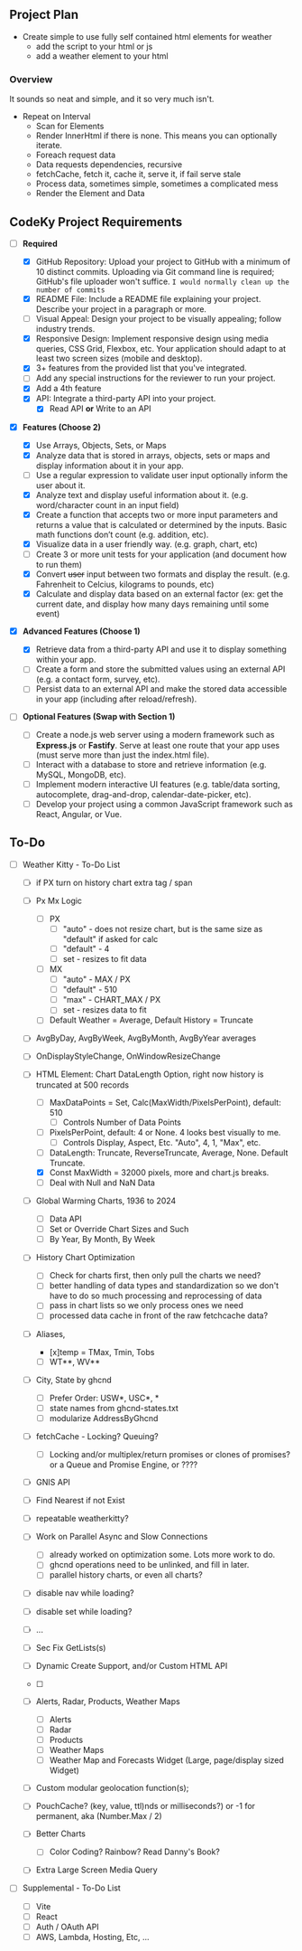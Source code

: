 ## Project Plan

- Create simple to use fully self contained html elements for weather
  - add the script to your html or js
  - add a weather element to your html

### Overview

It sounds so neat and simple, and it so very much isn't.

- Repeat on Interval
  - Scan for Elements
  - Render InnerHtml if there is none. This means you can optionally iterate.
  - Foreach request data
  - Data requests dependencies, recursive
  - fetchCache, fetch it, cache it, serve it, if fail serve stale
  - Process data, sometimes simple, sometimes a complicated mess
  - Render the Element and Data

## CodeKy Project Requirements

- [ ] **Required**

  - [x] GitHub Repository: Upload your project to GitHub with a minimum of 10 distinct commits. Uploading via Git command line is required; GitHub's file uploader won't suffice.
        `I would normally clean up the number of commits`
  - [x] README File: Include a README file explaining your project.
        Describe your project in a paragraph or more.
  - [ ] Visual Appeal: Design your project to be visually appealing; follow industry trends.
  - [x] Responsive Design: Implement responsive design using media queries, CSS Grid, Flexbox, etc. Your application should adapt to at least two screen sizes (mobile and desktop).
  - [x] 3+ features from the provided list that you've integrated.
  - [ ] Add any special instructions for the reviewer to run your project.
  - [x] Add a 4th feature
  - [x] API: Integrate a third-party API into your project.
    - [x] Read API **or** Write to an API
          &nbsp;

- [x] **Features (Choose 2)**

  - [x] Use Arrays, Objects, Sets, or Maps
  - [x] Analyze data that is stored in arrays, objects, sets or maps and display information about it in your app.
  - [ ] Use a regular expression to validate user input optionally inform the user about it.
  - [x] Analyze text and display useful information about it. (e.g. word/character count in an input field)
  - [x] Create a function that accepts two or more input parameters and returns a value that is calculated or determined by the inputs. Basic math functions don’t count (e.g. addition, etc).
  - [x] Visualize data in a user friendly way. (e.g. graph, chart, etc)
  - [ ] Create 3 or more unit tests for your application (and document how to run them)
  - [x] Convert ~~user~~ input between two formats and display the result. (e.g. Fahrenheit to Celcius, kilograms to pounds, etc)
  - [x] Calculate and display data based on an external factor (ex: get the current date, and display how many days remaining until some event)
        &nbsp;

- [x] **Advanced Features (Choose 1)**

  - [x] Retrieve data from a third-party API and use it to display something within your app.
  - [ ] Create a form and store the submitted values using an external API (e.g. a contact form, survey, etc).
  - [ ] Persist data to an external API and make the stored data accessible in your app (including after reload/refresh).
        &nbsp;

- [ ] **Optional Features (Swap with Section 1)**
  - [ ] Create a node.js web server using a modern framework such as **Express.js** or **Fastify**. Serve at least one route that your app uses (must serve more than just the index.html file).
  - [ ] Interact with a database to store and retrieve information (e.g. MySQL, MongoDB, etc).
  - [ ] Implement modern interactive UI features (e.g. table/data sorting, autocomplete, drag-and-drop, calendar-date-picker, etc).
  - [ ] Develop your project using a common JavaScript framework such as React, Angular, or Vue.

## To-Do

- [ ] Weather Kitty - To-Do List

  - [ ] if PX turn on history chart extra tag / span
  - [ ] Px Mx Logic
    - [ ] PX
      - [ ] "auto" - does not resize chart, but is the same size as "default" if asked for calc
      - [ ] "default" - 4
      - [ ] set - resizes to fit data
    - [ ] MX
      - [ ] "auto" - MAX / PX
      - [ ] "default" - 510
      - [ ] "max" - CHART_MAX / PX
      - [ ] set - resizes data to fit
    - [ ] Default Weather = Average, Default History = Truncate
  - [ ] AvgByDay, AvgByWeek, AvgByMonth, AvgByYear averages
  - [ ] OnDisplayStyleChange, OnWindowResizeChange
  - [ ] HTML Element: Chart DataLength Option, right now history is truncated at 500 records
    - [ ] MaxDataPoints = Set, Calc(MaxWidth/PixelsPerPoint), default: 510
      - [ ] Controls Number of Data Points
    - [ ] PixelsPerPoint, default: 4 or None. 4 looks best visually to me.
      - [ ] Controls Display, Aspect, Etc. "Auto", 4, 1, "Max", etc.
    - [ ] DataLength: Truncate, ReverseTruncate, Average, None. Default Truncate.
    - [x] Const MaxWidth = 32000 pixels, more and chart.js breaks.
    - [ ] Deal with Null and NaN Data
  - [ ] Global Warming Charts, 1936 to 2024
    - [ ] Data API
    - [ ] Set or Override Chart Sizes and Such
    - [ ] By Year, By Month, By Week
  - [ ] History Chart Optimization
    - [ ] Check for charts first, then only pull the charts we need?
    - [ ] better handling of data types and standardization so we don't have to do so much processing and reprocessing of data
    - [ ] pass in chart lists so we only process ones we need
    - [ ] processed data cache in front of the raw fetchcache data?
  - [ ] Aliases,
    - [x]temp = TMax, Tmin, Tobs
    - [ ] WT**, WV**
  - [ ] City, State by ghcnd
    - [ ] Prefer Order: USW*, USC*, \*
    - [ ] state names from ghcnd-states.txt
    - [ ] modularize AddressByGhcnd
  - [ ] fetchCache - Locking? Queuing?
    - [ ] Locking and/or multiplex/return promises or clones of promises? or a Queue and Promise Engine, or ????
  - [ ] GNIS API
  - [ ] Find Nearest if not Exist
  - [ ] repeatable weatherkitty?
  - [ ] Work on Parallel Async and Slow Connections
    - [ ] already worked on optimization some. Lots more work to do.
    - [ ] ghcnd operations need to be unlinked, and fill in later.
    - [ ] parallel history charts, or even all charts?
  - [ ] disable nav while loading?
  - [ ] disable set while loading?
  - [ ] ...
        &nbsp;

  - [ ] Sec Fix GetLists(s)
  - [ ] Dynamic Create Support, and/or Custom HTML API
  - [ ]
  - [ ] Alerts, Radar, Products, Weather Maps
    - [ ] Alerts
    - [ ] Radar
    - [ ] Products
    - [ ] Weather Maps
    - [ ] Weather Map and Forecasts Widget (Large, page/display sized Widget)
  - [ ] Custom modular geolocation function(s);
  - [ ] PouchCache? (key, value, ttl)nds or milliseconds?) or -1 for permanent, aka (Number.Max / 2)
  - [ ] Better Charts
    - [ ] Color Coding? Rainbow? Read Danny's Book?
  - [ ] Extra Large Screen Media Query

- [ ] Supplemental - To-Do List
  - [ ] Vite
  - [ ] React
  - [ ] Auth / OAuth API
  - [ ] AWS, Lambda, Hosting, Etc, ...
